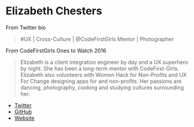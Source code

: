 # Elizabeth Chesters

From Twitter bio
> #UX | Cross-Culture | @CodeFirstGirls Mentor | Photographer

From CodeFirstGirls Ones to Watch 2016
> Elizabeth is a client integration engineer by day and a UX superhero by night. She has been a long-term mentor with CodeFirst-Girls. Elizabeth also volunteers with Women Hack for Non-Profits and UX For Change designing apps for and non-profits. Her passions are dancing, photography, cooking and studying cultures surrounding her.

* [Twitter](https://twitter.com/EChesters)
* [GitHub](https://github.com/EChesters)
* [Website](http://echesters.co.uk)
